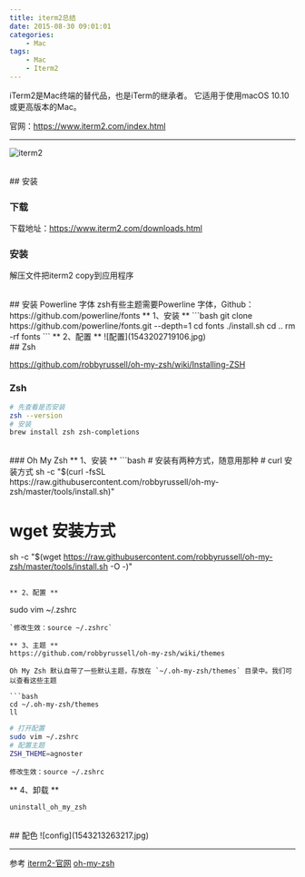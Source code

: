```yaml
---
title: iterm2总结
date: 2015-08-30 09:01:01
categories: 
    - Mac
tags:
    - Mac
    - Iterm2
---
```


iTerm2是Mac终端的替代品，也是iTerm的继承者。 它适用于使用macOS 10.10或更高版本的Mac。

官网：https://www.iterm2.com/index.html

---
<!-- more -->

![iterm2](logo2x.jpg)


<br/>
## 安装

### 下载 
下载地址：https://www.iterm2.com/downloads.html

### 安装
解压文件把iterm2 copy到应用程序


<br/>
## 安装 Powerline 字体
zsh有些主题需要Powerline 字体，Github：https://github.com/powerline/fonts
** 1、安装 **
```bash
git clone https://github.com/powerline/fonts.git --depth=1
cd fonts
./install.sh
cd ..
rm -rf fonts
```
** 2、配置 **
![配置](1543202719106.jpg)


<br/>
## Zsh

https://github.com/robbyrussell/oh-my-zsh/wiki/Installing-ZSH

### Zsh
```bash
# 先查看是否安装
zsh --version
# 安装
brew install zsh zsh-completions
```

<br/>
### Oh My Zsh
** 1、安装 **
```bash
# 安装有两种方式，随意用那种
# curl 安装方式
sh -c "$(curl -fsSL https://raw.githubusercontent.com/robbyrussell/oh-my-zsh/master/tools/install.sh)"

# wget 安装方式
sh -c "$(wget https://raw.githubusercontent.com/robbyrussell/oh-my-zsh/master/tools/install.sh -O -)"
```

** 2、配置 **
```
sudo vim ~/.zshrc
```
`修改生效：source ~/.zshrc`

** 3、主题 **
https://github.com/robbyrussell/oh-my-zsh/wiki/themes

Oh My Zsh 默认自带了一些默认主题，存放在 `~/.oh-my-zsh/themes` 目录中。我们可以查看这些主题

```bash
cd ~/.oh-my-zsh/themes
ll
```

```bash
# 打开配置
sudo vim ~/.zshrc
# 配置主题
ZSH_THEME=agnoster
```
`修改生效：source ~/.zshrc`

** 4、卸载 **
```bash
uninstall_oh_my_zsh
```


<br/>
## 配色
![config](1543213263217.jpg)



<br/>

---
参考
[iterm2-官网](https://www.iterm2.com/index.html) 
[oh-my-zsh](https://github.com/robbyrussell/oh-my-zsh/wiki/Installing-ZSH)